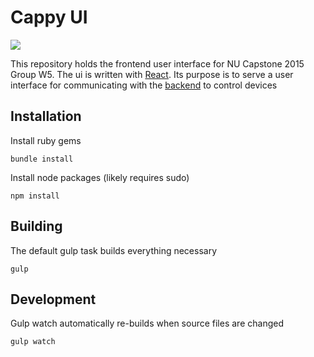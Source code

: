 # Cappy UI
![](https://travis-ci.org/cappity-cappity-capstone/ui.svg?branch=master)

This repository holds the frontend user interface for NU Capstone 2015 Group W5.
The ui is written with [React](https://facebook.github.io/react/).
Its purpose is to serve a user interface for communicating with the [backend](https://github.com/cappity-cappity-capstone/backend) to control devices

## Installation
Install ruby gems

`bundle install`

Install node packages (likely requires sudo)

`npm install`

## Building
The default gulp task builds everything necessary

`gulp`

## Development
Gulp watch automatically re-builds when source files are changed

`gulp watch`

